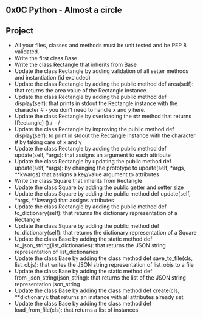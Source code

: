 ## 0x0C Python - Almost a circle

## Project
- All your files, classes and methods must be unit tested and be PEP 8 validated.
- Write the first class Base
- Write the class Rectangle that inherits from Base
- Update the class Rectangle by adding validation of all setter methods and instantiation (id excluded)
- Update the class Rectangle by adding the public method def area(self): that returns the area value of the Rectangle instance.
- Update the class Rectangle by adding the public method def display(self): that prints in stdout the Rectangle instance with the character # - you don’t need to handle x and y here.
- Update the class Rectangle by overloading the __str__ method that returns [Rectangle] (<id>) <x>/<y> - <width>/<height>
- Update the class Rectangle by improving the public method def display(self): to print in stdout the Rectangle instance with the character # by taking care of x and y
- Update the class Rectangle by adding the public method def update(self, *args): that assigns an argument to each attribute
- Update the class Rectangle by updating the public method def update(self, *args): by changing the prototype to update(self, *args, **kwargs) that assigns a key/value argument to attributes
- Write the class Square that inherits from Rectangle
- Update the class Square by adding the public getter and setter size
- Update the class Square by adding the public method def update(self, *args, **kwargs) that assigns attributes
- Update the class Rectangle by adding the public method def to_dictionary(self): that returns the dictionary representation of a Rectangle
- Update the class Square by adding the public method def to_dictionary(self): that returns the dictionary representation of a Square
- Update the class Base by adding the static method def to_json_string(list_dictionaries): that returns the JSON string representation of list_dictionaries
- Update the class Base by adding the class method def save_to_file(cls, list_objs): that writes the JSON string representation of list_objs to a file
- Update the class Base by adding the static method def from_json_string(json_string): that returns the list of the JSON string representation json_string
- Update the class Base by adding the class method def create(cls, **dictionary): that returns an instance with all attributes already set
- Update the class Base by adding the class method def load_from_file(cls): that returns a list of instances
